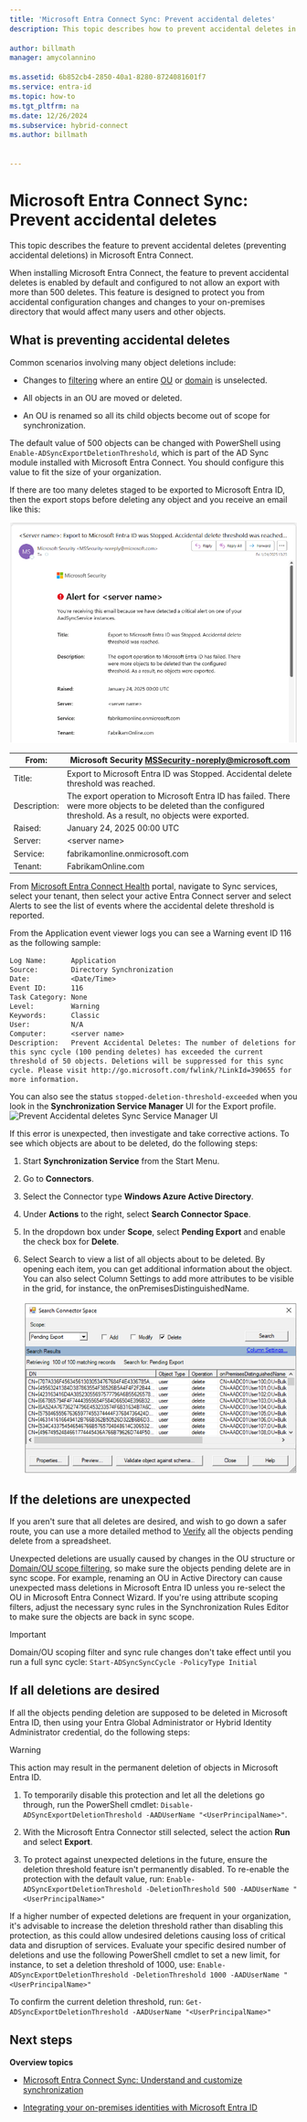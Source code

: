 ```yaml
---
title: 'Microsoft Entra Connect Sync: Prevent accidental deletes'
description: This topic describes how to prevent accidental deletes in Microsoft Entra Connect.

author: billmath
manager: amycolannino

ms.assetid: 6b852cb4-2850-40a1-8280-8724081601f7
ms.service: entra-id
ms.topic: how-to
ms.tgt_pltfrm: na
ms.date: 12/26/2024
ms.subservice: hybrid-connect
ms.author: billmath


---
```

# Microsoft Entra Connect Sync: Prevent accidental deletes
This topic describes the feature to prevent accidental deletes (preventing accidental deletions) in Microsoft Entra Connect.

When installing Microsoft Entra Connect, the feature to prevent accidental deletes is enabled by default and configured to not allow an export with more than 500 deletes. This feature is designed to protect you from accidental configuration changes and changes to your on-premises directory that would affect many users and other objects.

## What is preventing accidental deletes

Common scenarios involving many object deletions include:

* Changes to [filtering](how-to-connect-sync-configure-filtering.md) where an entire [OU](how-to-connect-sync-configure-filtering.md#organizational-unitbased-filtering) or [domain](how-to-connect-sync-configure-filtering.md#domain-based-filtering) is unselected.
* All objects in an OU are moved or deleted.

* An OU is renamed so all its child objects become out of scope for synchronization.

The default value of 500 objects can be changed with PowerShell using `Enable-ADSyncExportDeletionThreshold`, which is part of the AD Sync module installed with Microsoft Entra Connect. You should configure this value to fit the size of your organization. 

If there are too many deletes staged to be exported to Microsoft Entra ID, then the export stops before deleting any object and you receive an email like this:

![Prevent Accidental deletes email](./media/how-to-connect-sync-feature-prevent-accidental-deletes/email.png)



| From:         | Microsoft Security <MSSecurity-noreply@microsoft.com>                                                                                                               |
|---------------|---------------------------------------------------------------------------------------------------------------------------------------------------------------------|
| Title:        | Export to Microsoft Entra ID was Stopped. Accidental delete threshold was reached.                                                                                  |
| Description:  | The export operation to Microsoft Entra ID has failed. There were more objects to be deleted than the configured threshold. As a result, no objects were exported.  |
| Raised:       | January 24, 2025 00:00 UTC                                                                                                                                          |
| Server:       | \<server name\>                                                                                                                                                       |
| Service:      | fabrikamonline.onmicrosoft.com                                                                                                                                      |
| Tenant:       | FabrikamOnline.com                                                                                                                                                  |




From [Microsoft Entra Connect Health](https://portal.azure.com/#blade/Microsoft_Azure_ADHybridHealth/AadHealthMenuBlade) portal, navigate to Sync services, select your tenant, then select your active Entra Connect server and select Alerts to see the list of events where the accidental delete threshold is reported.

From the Application event viewer logs you can see a Warning event ID 116 as the following sample:


```
Log Name:      Application
Source:        Directory Synchronization
Date:          <Date/Time>
Event ID:      116
Task Category: None
Level:         Warning
Keywords:      Classic
User:          N/A
Computer:      <server name>
Description:   Prevent Accidental Deletes: The number of deletions for this sync cycle (100 pending deletes) has exceeded the current threshold of 50 objects. Deletions will be suppressed for this sync cycle. Please visit http://go.microsoft.com/fwlink/?LinkId=390655 for more information.
```

You can also see the status `stopped-deletion-threshold-exceeded` when you look in the **Synchronization Service Manager** UI for the Export profile.
![Prevent Accidental deletes Sync Service Manager UI](./media/how-to-connect-sync-feature-prevent-accidental-deletes/syncservicemanager.png)

If this error is unexpected, then investigate and take corrective actions. To see which objects are about to be deleted, do the following steps:

1. Start __Synchronization Service__ from the Start Menu.

1. Go to __Connectors__.

1. Select the Connector type __Windows Azure Active Directory__.

1. Under __Actions__ to the right, select __Search Connector Space__.

1. In the dropdown box under __Scope__, select __Pending Export__ and enable the check box for __Delete__.

1. Select Search to view a list of all objects about to be deleted. By opening each item, you can get additional information about the object. You can also select Column Settings to add more attributes to be visible in the grid, for instance, the onPremisesDistinguishedName.

    ![Search Connector Space](./media/how-to-connect-sync-feature-prevent-accidental-deletes/searchcs.png)

## If the deletions are unexpected

If you aren't sure that all deletes are desired, and wish to go down a safer route, you can use a more detailed method to [Verify](/entra/identity/hybrid/connect/how-to-connect-sync-staging-server) all the objects pending delete from a spreadsheet.


Unexpected deletions are usually caused by changes in the OU structure or [Domain/OU scope filtering](/entra/identity/hybrid/connect/how-to-connect-sync-configure-filtering), so make sure the objects pending delete are in sync scope. For example, renaming an OU in Active Directory can cause unexpected mass deletions in Microsoft Entra ID unless you re-select the OU in Microsoft Entra Connect Wizard.
If you're using attribute scoping filters, adjust the necessary sync rules in the Synchronization Rules Editor to make sure the objects are back in sync scope.
> [!IMPORTANT]
> Domain/OU scoping filter and sync rule changes don't take effect until you run a full sync cycle: `Start-ADSyncSyncCycle -PolicyType Initial`

## If all deletions are desired

If all the objects pending deletion are supposed to be deleted in Microsoft Entra ID, then using your Entra Global Administrator or Hybrid Identity Administrator credential, do the following steps:

> [!WARNING]
> This action may result in the permanent deletion of objects in Microsoft Entra ID.

1. To temporarily disable this protection and let all the deletions go through, run the PowerShell cmdlet: `Disable-ADSyncExportDeletionThreshold -AADUserName "<UserPrincipalName>"`.

1. With the Microsoft Entra Connector still selected, select the action __Run__ and select __Export__.

1. To protect against unexpected deletions in the future, ensure the deletion threshold feature isn't permanently disabled. To re-enable the protection with the default value, run: `Enable-ADSyncExportDeletionThreshold -DeletionThreshold 500 -AADUserName "<UserPrincipalName>"`

If a higher number of expected deletions are frequent in your organization, it's advisable to increase the deletion threshold rather than disabling this protection, as this could allow undesired deletions causing loss of critical data and disruption of services. Evaluate your specific desired number of deletions and use the following PowerShell cmdlet to set a new limit, for instance, to set a deletion threshold of 1000, use: `Enable-ADSyncExportDeletionThreshold -DeletionThreshold 1000 -AADUserName "<UserPrincipalName>"`

To confirm the current deletion threshold, run: `Get-ADSyncExportDeletionThreshold -AADUserName "<UserPrincipalName>"`

## Next steps
**Overview topics**

* [Microsoft Entra Connect Sync: Understand and customize synchronization](how-to-connect-sync-whatis.md)

* [Integrating your on-premises identities with Microsoft Entra ID](../whatis-hybrid-identity.md)
